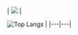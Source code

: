 | <img src="https://github-readme-stats.vercel.app/api?username=beluomini&show_icons=true&theme=radical&title_color=8E2DE2&text_color=fff&icon_color=8E2DE2"> |

![Top Langs](https://github-readme-stats.vercel.app/api/top-langs/?username=beluomini&theme=radical&title_color=8E2DE2&text_color=fff) |
|---|---|
